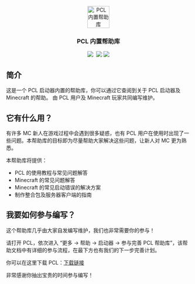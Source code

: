 <div align="center">

<div align="center">
  <img src="https://raw.githubusercontent.com/Hex-Dragon/PCL2/refs/heads/main/Plain%20Craft%20Launcher%202/Images/icon.ico" alt="PCL 内置帮助库" width="60" />
</div>

### PCL 内置帮助库

<div align="center"><img src="https://img.shields.io/github/stars/LTCatt/PCL2Help">&nbsp; <img src="https://img.shields.io/github/forks/LTCatt/PCL2Help?color=%23f8e71c">&nbsp;<img src="https://img.shields.io/github/issues/LTCatt/PCL2Help?color=%237ed321"></div>

</div>

## 简介

这是一个 PCL 启动器内置的帮助库，你可以通过它查阅到关于 PCL 启动器及 Minecraft 的帮助。 由 PCL 用户及 Minecraft 玩家共同编写维护。

## 它有什么用？

有许多 MC 新人在游戏过程中会遇到很多疑惑，也有 PCL 用户在使用时出现了一些问题。本帮助库的目标即为尽量帮助大家解决这些问题，让新人对 MC 更为熟悉。

本帮助库将提供： 

- PCL 的使用教程与常见问题解答
- Minecraft 的常见问题解答
- Minecraft 的常见启动错误的解决方案
- 制作整合包及服务器客户端的指南

## 我要如何参与编写？

这个帮助库几乎由大家自发编写维护，我们也非常需要你的参与！

请打开 PCL，依次进入 “更多 → 帮助 → 启动器 → 参与完善 PCL 帮助库”，该帮助文档中有详细的参与流程，在最下方也有我们的下一步完善计划。

你可以在这里下载 PCL：[下载链接](https://afdian.com/p/0164034c016c11ebafcb52540025c377)

非常感谢你抽出宝贵的时间参与编写！

